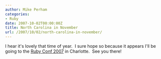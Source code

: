 ```yaml
---
author: Mike Perham
categories:
- Ruby
date: 2007-10-02T00:00:00Z
title: North Carolina in November
url: /2007/10/02/north-carolina-in-november/
---
```


I hear it's lovely that time of year.  I sure hope so because it appears I'll be going to the [Ruby Conf 2007][1] in Charlotte.  See you there!

 [1]: http://rubyconf.org/
